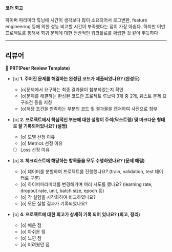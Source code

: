 #### 코더 회고
하이퍼 파라미터 튜닝에 시간이 생각보다 많이 소요되어서 로그변환, feature engineering 등에 의한 성능 비교할 시간이 부족했다는 점이 가장 아쉽다. 
하지만 이번 프로젝트를 통해서 회귀 문제에 대한 전반적인 워크플로를 확립한 것 같아 뿌듯하다

---
## 리뷰어
🔑 **PRT(Peer Review Template)**

- [o]  **1. 주어진 문제를 해결하는 완성된 코드가 제출되었나요? (완성도)**
    - [o]문제에서 요구하는 최종 결과물이 첨부되었는지 확인
    - [o]문제를 해결하는 완성된 코드란 프로젝트 루브릭 3개 중 2개, 퀘스트 문제 요구조건 등을 지칭
    - [o]해당 조건을 만족하는 부분의 코드 및 결과물을 캡쳐하여 사진으로 첨부

- [o]  **2. 프로젝트에서 핵심적인 부분에 대한 설명이 주석(닥스트링) 및 마크다운 형태로 잘 기록되어있나요? (설명)**
    - [o]  모델 선정 이유
    - [o]  Metrics 선정 이유
    - [ ]  Loss 선정 이유

- [o]  **3. 체크리스트에 해당하는 항목들을 모두 수행하였나요? (문제 해결)**
    - [o]  데이터를 분할하여 프로젝트를 진행했나요? (train, validation, test 데이터로 구분)
    - [o]  하이퍼파라미터를 변경해가며 여러 시도를 했나요? (learning rate, dropout rate, unit, batch size, epoch 등)
    - [o]  각 실험을 시각화하여 비교하였나요?
    - [o]  모든 실험 결과가 기록되었나요?

- [o]  **4. 프로젝트에 대한 회고가 상세히 기록 되어 있나요? (회고, 정리)**
    - [o]  배운 점
    - [o]  아쉬운 점
    - [o]  느낀 점
    - [o]  어려웠던 점

